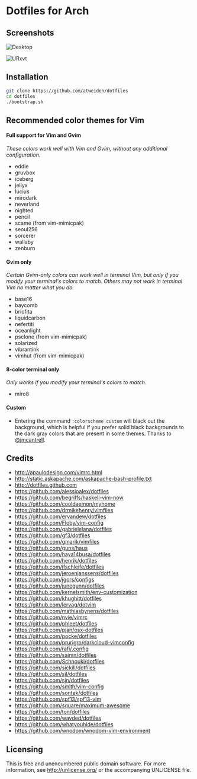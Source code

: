 Dotfiles for Arch
=================

Screenshots
-----------

![Desktop](https://i.imgur.com/bEGxhbP.png)

![URxvt](https://i.imgur.com/ElJRxPs.png)


Installation
------------

```bash
git clone https://github.com/atweiden/dotfiles
cd dotfiles
./bootstrap.sh
```


Recommended color themes for Vim
--------------------------------

#### Full support for Vim and Gvim

*These colors work well with Vim and Gvim, without any additional
configuration.*

- eddie
- gruvbox
- iceberg
- jellyx
- lucius
- mirodark
- neverland
- nighted
- pencil
- scame (from vim-mimicpak)
- seoul256
- sorcerer
- wallaby
- zenburn

#### Gvim only

*Certain Gvim-only colors can work well in terminal Vim, but only if
you modify your terminal's colors to match. Others may not work in
terminal Vim no matter what you do.*

- base16
- baycomb
- briofita
- liquidcarbon
- nefertiti
- oceanlight
- psclone (from vim-mimicpak)
- solarized
- vibrantink
- vimhut (from vim-mimicpak)

#### 8-color terminal only

*Only works if you modify your terminal's colors to match.*

- miro8

#### Custom

- Entering the command `:colorscheme custom` will black out the
  background, which is helpful if you prefer solid black backgrounds
  to the dark gray colors that are present in some themes. Thanks to
  [@jmcantrell](https://github.com/jmcantrell).


Credits
-------

- http://apaulodesign.com/vimrc.html
- http://static.askapache.com/askapache-bash-profile.txt
- http://dotfiles.github.com
- https://github.com/alessioalex/dotfiles
- https://github.com/begriffs/haskell-vim-now
- https://github.com/cooldaemon/myhome
- https://github.com/drmikehenry/vimfiles
- https://github.com/ervandew/dotfiles
- https://github.com/Floby/vim-config
- https://github.com/gabrielelana/dotfiles
- https://github.com/gf3/dotfiles
- https://github.com/gmarik/vimfiles
- https://github.com/guns/haus
- https://github.com/haya14busa/dotfiles
- https://github.com/henrik/dotfiles
- https://github.com/ifschleife/dotfiles
- https://github.com/jeroenjanssens/dotfiles
- https://github.com/jgors/configs
- https://github.com/junegunn/dotfiles
- https://github.com/kernelsmith/env-customization
- https://github.com/khughitt/dotfiles
- https://github.com/lervag/dotvim
- https://github.com/mathiasbynens/dotfiles
- https://github.com/nvie/vimrc
- https://github.com/phleet/dotfiles
- https://github.com/pjan/osx-dotfiles
- https://github.com/pocke/dotfiles
- https://github.com/prurigro/darkcloud-vimconfig
- https://github.com/rafi/.config
- https://github.com/saimn/dotfiles
- https://github.com/Schnouki/dotfiles
- https://github.com/sickill/dotfiles
- https://github.com/sjl/dotfiles
- https://github.com/sjn/dotfiles
- https://github.com/smith/vim-config
- https://github.com/sontek/dotfiles
- https://github.com/spf13/spf13-vim
- https://github.com/square/maximum-awesome
- https://github.com/ton/dotfiles
- https://github.com/wavded/dotfiles
- https://github.com/whatyouhide/dotfiles
- https://github.com/wnodom/wnodom-vim-environment


Licensing
---------

This is free and unencumbered public domain software. For more
information, see http://unlicense.org/ or the accompanying UNLICENSE file.

